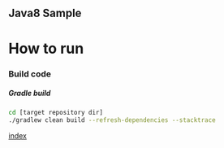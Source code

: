 Java8 Sample
-----

# How to run

### Build code

##### Gradle build

```bash
cd [target repository dir]
./gradlew clean build --refresh-dependencies --stacktrace
```

[index](http://localhost:8080)